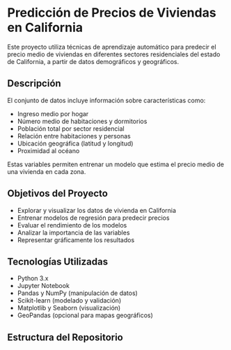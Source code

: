 # Predicción de Precios de Viviendas en California

Este proyecto utiliza técnicas de aprendizaje automático para predecir el precio medio de viviendas en diferentes sectores residenciales del estado de California, a partir de datos demográficos y geográficos.

## Descripción

El conjunto de datos incluye información sobre características como:

- Ingreso medio por hogar
- Número medio de habitaciones y dormitorios
- Población total por sector residencial
- Relación entre habitaciones y personas
- Ubicación geográfica (latitud y longitud)
- Proximidad al océano

Estas variables permiten entrenar un modelo que estima el precio medio de una vivienda en cada zona.

## Objetivos del Proyecto

- Explorar y visualizar los datos de vivienda en California
- Entrenar modelos de regresión para predecir precios
- Evaluar el rendimiento de los modelos
- Analizar la importancia de las variables
- Representar gráficamente los resultados

## Tecnologías Utilizadas

- Python 3.x
- Jupyter Notebook
- Pandas y NumPy (manipulación de datos)
- Scikit-learn (modelado y validación)
- Matplotlib y Seaborn (visualización)
- GeoPandas (opcional para mapas geográficos)

## Estructura del Repositorio

